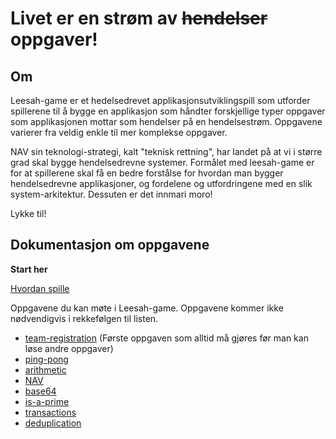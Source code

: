 # Livet er en strøm av ~~hendelser~~ oppgaver!

## Om

Leesah-game er et hedelsedrevet applikasjonsutviklingspill som utforder spillerene til å bygge en applikasjon som håndter
forskjellige typer oppgaver som applikasjonen mottar som hendelser på en hendelsestrøm. Oppgavene varierer fra veldig enkle
til mer komplekse oppgaver. 

NAV sin teknologi-strategi, kalt "teknisk rettning", har landet på at vi i større grad skal bygge hendelsedrevne systemer.
Formålet med leesah-game er for at spillerene skal få en bedre forstålse for hvordan man bygger hendelsedrevne applikasjoner,
og fordelene og utfordringene med en slik system-arkitektur. Dessuten er det innmari moro!

Lykke til!



## Dokumentasjon om oppgavene

**Start her**

[Hvordan spille](hvordan-spille-spillet)

Oppgavene du kan møte i Leesah-game. Oppgavene kommer ikke nødvendigvis i rekkefølgen til listen.

- [team-registration](oppgaver/team-registration) (Første oppgaven som alltid må gjøres før man kan løse andre oppgaver)
- [ping-pong](oppgaver/ping-pong)
- [arithmetic](oppgaver/arithmetic)
- [NAV](oppgaver/nav)
- [base64](oppgaver/base64)
- [is-a-prime](oppgaver/is-a-prime)
- [transactions](oppgaver/transactions)
- [deduplication](oppgaver/deduplication)

